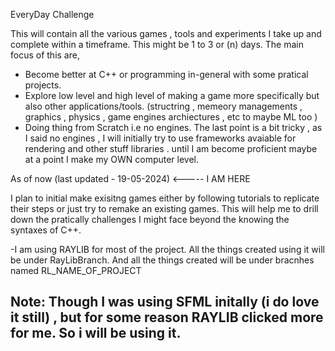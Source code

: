    EveryDay Challenge
   
   This will contain all the various games , tools and experiments I take up and complete within a timeframe. This might be 1 to 3 or (n) days. The main focus of this are,
- Become better at C++ or programming in-general with some pratical projects.
- Explore low level and high level of making a game more specifically but also other applications/tools. (structring , memeory managements , graphics , physics , game engines archiectures , etc to maybe ML too )
- Doing thing from Scratch i.e no engines. 
The last point is a bit tricky , as I said no engines , I will initially try to use frameworks  avaiable for rendering and other stuff libraries .
until I am become proficient maybe at a point I make my OWN computer level.

As of now (last updated - 19-05-2024)  <----- I AM HERE 

I plan to initial make exisitng games either by following tutorials  to  replicate their steps or just try to remake an existing games. This will help me to drill down
the pratically challenges I might face beyond the knowing the syntaxes of C++. 

-I am using RAYLIB for most of the project. All the things created using it will be under RayLibBranch.
And all the things created will be under bracnhes named RL_NAME_OF_PROJECT 


**Note: Though I was using SFML initally (i do love it still) , but for some reason RAYLIB clicked more for me. So i will be using it.**
-----------------------------------------------------------------------------------------------------------------------------------------------------------------------------------------------------------------

  
